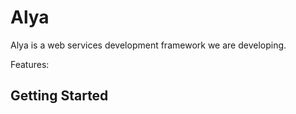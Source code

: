 # Alya

Alya is a web services development framework we are developing. 

Features:

## Getting Started
